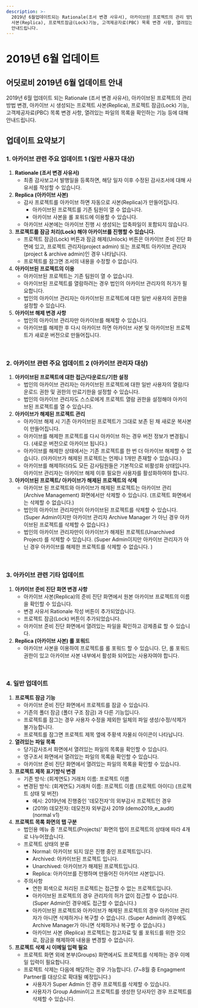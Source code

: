 ```yaml
---
description: >-
  2019년 6월업데이트되는 Rationale(조서 변경 사유서), 아카이브된 프로젝트의 관리 방법 변경, 아카이브 시 생성되는 프로젝트
  사본(Replica), 프로젝트잠금(Lock)기능, 고객제공자료(PBC) 목록 변경 사항, 열려있는 파일의 목록을 확인하는 기능 등에 대해
  안내드립니다.
---
```


# 2019년 6월 업데이트

## 어딧로비 2019년 6월 업데이트 안내

2019년 6월 업데이트 되는 Rationale \(조서 변경 사유서\), 아카이브된 프로젝트의 관리 방법 변경, 아카이브 시 생성되는 프로젝트 사본\(Replica\), 프로젝트 잠금\(Lock\) 기능, 고객제공자료\(PBC\) 목록 변경 사항, 열려있는 파일의 목록을 확인하는 기능 등에 대해 안내드립니다.‌

## 업데이트 요약보기 <a id="undefined"></a>

### 1. 아카이브 관련 주요 업데이트 1 \(일반 사용자 대상\) <a id="1-1"></a>

1. **Rationale \(조서 변경 사유서\)**
   * 최종 감사보고서 발행일을 등록하면, 해당 일자 이후 수정된 감사조서에 대해 사유서를 작성할 수 있습니다.
2. **Replica \(아카이브 사본\)**
   * 감사 프로젝트를 아카이브 하면 자동으로 사본\(Replica\)가 만들어집니다.
     * 아카이브된 프로젝트를 기존 팀원이 열 수 없습니다.
     * 아카이브 사본을 롤 포워드에 이용할 수 있습니다.
   * 아카이브 사본에는 아카이브 진행 시 생성되는 압축파일이 포함되지 않습니다.
3. **프로젝트를 잠금 처리\(Lock\) 해야 아카이브를 진행할 수 있습니다.**
   * 프로젝트 잠금\(Lock\) 버튼과 잠금 해제\(Unlock\) 버튼은 아카이브 준비 진단 화면에 있고, 프로젝트 관리자\(project admin\) 또는 프로젝트 아카이브 관리자\(project & archive admin\)인 경우 나타납니다.
   * 프로젝트를 잠그면 조서의 내용을 수정할 수 없습니다.
4. **아카이브된 프로젝트의 이용**
   * 아카이브된 프로젝트는 기존 팀원이 열 수 없습니다.
   * 아카이브된 프로젝트를 열람하려는 경우 법인의 아카이브 관리자의 허가가 필요합니다.
   * 법인의 아카이브 관리자는 아카이브된 프로젝트에 대한 일반 사용자의 권한을 설정할 수 있습니다.
5. **아카이브 해제 변경 사항**
   * 법인의 아카이브 관리자만 아카이브를 해제할 수 있습니다.
   * 아카이브를 해제한 후 다시 아카이브 하면 아카이브 사본 및 아카이브된 프로젝트가 새로운 버전으로 만들어집니다.

‌

### 2. 아카이브 관련 주요 업데이트 2 \(아카이브 관리자 대상\) <a id="2-2"></a>

1. **아카이브된 프로젝트에 대한 접근/다운로드/기한 설정**
   * 법인의 아카이브 관리자는 아카이브된 프로젝트에 대한 일반 사용자의 열람/다운로드 권한 및 권한의 만료기한을 설정할 수 있습니다.
   * 법인의 아카이브 관리자도 스스로에게 프로젝트 열람 권한을 설정해야 아카이브된 프로젝트를 열 수 있습니다.
2. **아카이브가 해제된 프로젝트 관리**
   * 아카이브 해제 시 기존 아카이브된 프로젝트가 그대로 보존 된 채 새로운 복사본이 만들어집니다.
   * 아카이브를 해제한 프로젝트를 다시 아카이브 하는 경우 버전 정보가 변경됩니다. \(새로운 버전으로 아카이브 됩니다.\)
   * 아카이브를 해제한 상태에서는 기존 프로젝트를 한 번 더 아카이브 해제할 수 없습니다. \(아카이브가 해제된 프로젝트는 언제나 1개만 존재할 수 있습니다.\)
   * 아카이브를 해제하더라도 모든 감사팀원들은 기본적으로 비활성화 상태입니다. 아카이브 관리자는 아카이브 해제 이후 필요한 사용자를 활성화하여야 합니다.
3. **아카이브된 프로젝트/ 아카이브가 해제된 프로젝트의 삭제**
   * 아카이브 된 프로젝트와 아카이브가 해제된 프로젝트는 아카이브 관리 \(Archive Management\) 화면에서만 삭제할 수 있습니다. \(프로젝트 화면에서는 삭제할 수 없습니다.\)
   * 법인의 아카이브 관리자만이 아카이브된 프로젝트를 삭제할 수 있습니다. \(Super Admin이지만 아카이브 관리자 Archive Manager 가 아닌 경우 아카이브된 프로젝트를 삭제할 수 없습니다.\)
   * 법인의 아카이브 관리자만이 아카이브가 해제된 프로젝트\(Unarchived Project\) 를 삭제할 수 있습니다. \(Super Admin이지만 아카이브 관리자가 아닌 경우 아카이브를 해제한 프로젝트를 삭제할 수 없습니다. \)

‌

### 3. 아카이브 관련 기타 업데이트 ‌ <a id="3"></a>

1. **아카이브 준비 진단 화면 변경 사항**
   * 아카이브 사본\(Replica\)의 준비 진단 화면에서 원본 아카이브 프로젝트의 이름을 확인할 수 있습니다.
   * 변경 사유서 Rationale 작성 버튼이 추가되었습니다.
   * 프로젝트 잠금\(Lock\) 버튼이 추가되었습니다.
   * 아카이브 준비 진단 화면에서 열려있는 파일을 확인하고 강제종료 할 수 있습니다.
2. **Replica \(아카이브 사본\) 롤 포워드**
   * 아카이브 사본을 이용하여 프로젝트를 롤 포워드 할 수 있습니다. 단, 롤 포워드 권한이 있고 아카이브 사본 내부에서 활성화 되어있는 사용자여야 합니다.

‌

### 4. 일반 업데이트 <a id="4"></a>

1. **프로젝트 잠금 기능**
   * 아카이브 준비 진단 화면에서 프로젝트를 잠글 수 있습니다.
   * 기존의 폴더 잠금 \(폴더 구조 잠금\) 과 다른 기능입니다.
   * 프로젝트를 잠그는 경우 사용자 수정을 제외한 일체의 파일 생성/수정/삭제가 불가능합니다.
   * 프로젝트를 잠그면 프로젝트 제목 옆에 주황색 자물쇠 아이콘이 나타납니다.
2. **열려있는 파일 목록**
   * 당기감사조서 화면에서 열려있는 파일의 목록을 확인할 수 있습니다.
   * 영구조서 화면에서 열려있는 파일의 목록을 확인할 수 있습니다.
   * 아카이브 준비 진단 화면에서 열려있는 파일의 목록을 확인할 수 있습니다.
3. **프로젝트 제목 표기방식 변경**
   * 기존 방식: \(회계연도\) 거래처 이름: 프로젝트 이름
   * 변경된 방식: \(회계연도\) 거래처 이름: 프로젝트 이름 \(프로젝트 아이디\) \(프로젝트 상태 및 버전\)
     * 예시: 2019년에 진행중인 '데모전자'의 외부감사 프로젝트인 경우
     * \(2019\) 데모전자: 데모전자 외부감사 2019 \(demo2019\_e\_audit\) \(normal v1\)
4. **프로젝트 목록 화면의 탭 구분**
   * 법인용 메뉴 중 '프로젝트\(Projects\)' 화면의 탭이 프로젝트의 상태에 따라 4개로 나누어졌습니다.
   * 프로젝트 상태의 분류
     * Normal: 아카이브 되지 않은 진행 중인 프로젝트입니다.
     * Archived: 아카이브된 프로젝트 입니다.
     * Unarchived: 아카이브가 해제된 프로젝트입니다.
     * Replica: 아카이브를 진행하며 만들어진 아카이브 사본입니다.
   * 주의사항
     * 연한 회색으로 처리된 프로젝트는 접근할 수 없는 프로젝트입니다.
     * 아카이브된 프로젝트의 경우 관리자의 허가 없이 접근할 수 없습니다. \(Super Admin인 경우에도 접근할 수 없습니다.\)
     * 아카이브된 프로젝트와 아카이브가 해제된 프로젝트의 경우 아카이브 관리자가 아니면 삭제하거나 복구할 수 없습니다. \(Super Admin의 경우에도 Archive Manager가 아니면 삭제하거나 복구할 수 없습니다.\)
     * 아카이브 사본 \(Replica\) 프로젝트는 참고자료 및 롤 포워드를 위한 것으로, 잠금을 해제하여 내용을 변경할 수 없습니다.
5. **프로젝트 삭제 시 이메일 입력 필요**
   * 프로젝트 화면 외에 본부\(Groups\) 화면에서도 프로젝트를 삭제하는 경우 이메일 입력이 필요합니다.
   * 프로젝트 삭제는 다음에 해당하는 경우 가능합니다. \(7~8월 중 Engagment Partner를 대상으로 확대될 예정입니다.\)
     * 사용자가 Super Admin 인 경우 프로젝트를 삭제할 수 있습니다.
     * 사용자가 Group Admin이고 프로젝트를 생성한 당사자인 경우 프로젝트를 삭제할 수 있습니다.

